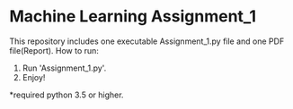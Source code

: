 # Machine Learning Assignment_1

This repository includes one executable Assignment_1.py file and one PDF file(Report).
How to run: 
1) Run 'Assignment_1.py'.
2) Enjoy!

*required python 3.5 or higher.
